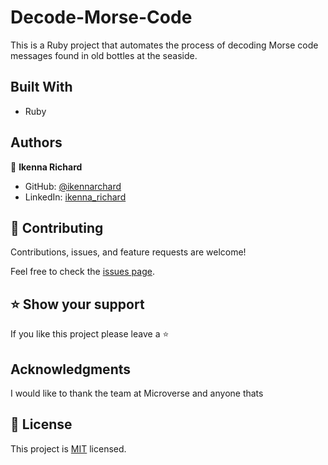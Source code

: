 # Decode-Morse-Code
This is a Ruby project that automates the process of decoding Morse code messages found in old bottles at the seaside.


## Built With
- Ruby

## Authors

👤 **Ikenna Richard**

- GitHub: [@ikennarchard](https://github.com/ikennarichard)
- LinkedIn: [ikenna_richard](https://linkedin.com/in/ikenna-richard)

## 🤝 Contributing

Contributions, issues, and feature requests are welcome!

Feel free to check the [issues page](../../issues/).

## ⭐️  Show your support

If you like this project please leave a ⭐️ 

## Acknowledgments

I would like to thank the team at Microverse and anyone thats 

## 📝 License

This project is [MIT](./LICENSE) licensed.